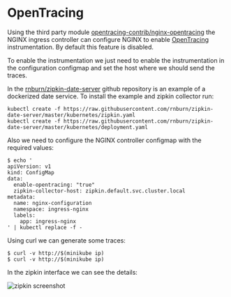 # OpenTracing

Using the third party module [opentracing-contrib/nginx-opentracing](https://github.com/opentracing-contrib/nginx-opentracing) the NGINX ingress controller can configure NGINX to enable [OpenTracing](http://opentracing.io) instrumentation.
By default this feature is disabled.

To enable the instrumentation we just need to enable the instrumentation in the configuration configmap and set the host where we should send the traces.

In the [rnburn/zipkin-date-server](https://github.com/rnburn/zipkin-date-server)
github repository is an example of a dockerized date service. To install the example and zipkin collector run:

```
kubectl create -f https://raw.githubusercontent.com/rnburn/zipkin-date-server/master/kubernetes/zipkin.yaml
kubectl create -f https://raw.githubusercontent.com/rnburn/zipkin-date-server/master/kubernetes/deployment.yaml
```

Also we need to configure the NGINX controller configmap with the required values:

```
$ echo '
apiVersion: v1
kind: ConfigMap
data:
  enable-opentracing: "true"
  zipkin-collector-host: zipkin.default.svc.cluster.local
metadata:
  name: nginx-configuration
  namespace: ingress-nginx
  labels:
    app: ingress-nginx
' | kubectl replace -f -
```

Using curl we can generate some traces:

```console
$ curl -v http://$(minikube ip)
$ curl -v http://$(minikube ip)
```

In the zipkin interface we can see the details:

![zipkin screenshot](../../images/zipkin-demo.png "zipkin collector screenshot")
